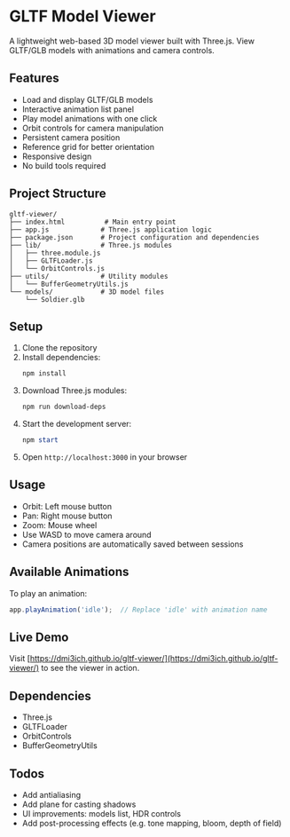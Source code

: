 # GLTF Model Viewer

A lightweight web-based 3D model viewer built with Three.js. View GLTF/GLB models with animations and camera controls.

## Features

- Load and display GLTF/GLB models
- Interactive animation list panel
- Play model animations with one click
- Orbit controls for camera manipulation
- Persistent camera position
- Reference grid for better orientation
- Responsive design
- No build tools required

## Project Structure

```
gltf-viewer/
├── index.html          # Main entry point
├── app.js             # Three.js application logic
├── package.json       # Project configuration and dependencies
├── lib/               # Three.js modules
│   ├── three.module.js
│   ├── GLTFLoader.js
│   └── OrbitControls.js
├── utils/             # Utility modules
│   └── BufferGeometryUtils.js
└── models/            # 3D model files
    └── Soldier.glb
```

## Setup

1. Clone the repository
2. Install dependencies:
   ```powershell
   npm install
   ```
3. Download Three.js modules:
   ```powershell
   npm run download-deps
   ```
4. Start the development server:
   ```powershell
   npm start
   ```
5. Open `http://localhost:3000` in your browser

## Usage

- Orbit: Left mouse button
- Pan: Right mouse button
- Zoom: Mouse wheel
- Use WASD to move camera around
- Camera positions are automatically saved between sessions

## Available Animations

To play an animation:
```javascript
app.playAnimation('idle');  // Replace 'idle' with animation name
```

## Live Demo

Visit [https://dmi3ich.github.io/gltf-viewer/](https://dmi3ich.github.io/gltf-viewer/) to see the viewer in action.

## Dependencies

- Three.js
- GLTFLoader
- OrbitControls
- BufferGeometryUtils

## Todos

- Add antialiasing
- Add plane for casting shadows
- UI improvements: models list, HDR controls
- Add post-processing effects (e.g. tone mapping, bloom, depth of field)

